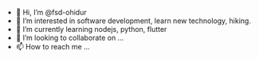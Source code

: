 - 👋 Hi, I’m @fsd-ohidur
- 👀 I’m interested in software development, learn new technology, hiking.
- 🌱 I’m currently learning nodejs, python, flutter
- 💞️ I’m looking to collaborate on ...
- 📫 How to reach me ...

<!---
fsd-ohidur/fsd-ohidur is a ✨ special ✨ repository because its `README.md` (this file) appears on your GitHub profile.
You can click the Preview link to take a look at your changes.
--->
